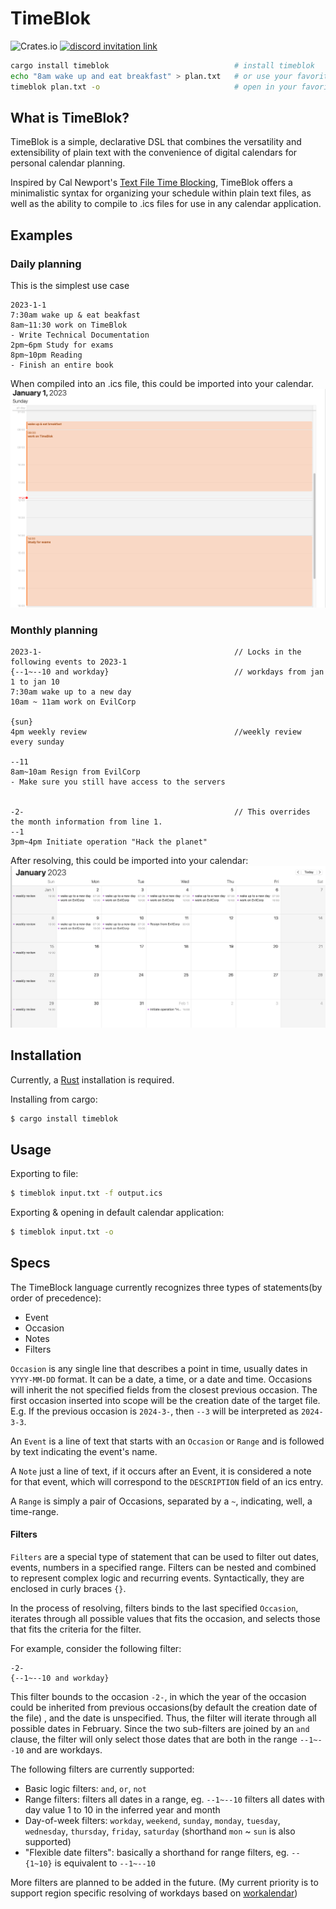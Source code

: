 # TimeBlok

![Crates.io](https://img.shields.io/crates/v/timeblok)
<a href="https://discord.gg/MXxsyAaeFg"><img alt="discord invitation link" src="https://dcbadge.vercel.app/api/server/MXxsyAaeFg?style=flat"></a>

```bash
cargo install timeblok                            # install timeblok 
echo "8am wake up and eat breakfast" > plan.txt   # or use your favorite editor 
timeblok plan.txt -o                              # open in your favorite calendar app!
```

## What is TimeBlok? 
TimeBlok is a simple, declarative DSL that combines the versatility and extensibility of plain text 
with the convenience of digital calendars for 
personal calendar planning. 

Inspired by Cal Newport's [Text File Time Blocking](https://www.calnewport.com/blog/2020/03/16/text-file-time-blocking/), 
TimeBlok offers a minimalistic syntax for organizing your schedule within plain text files, 
as well as the ability to compile to .ics files for use in any calendar application.

## Examples
### Daily planning
This is the simplest use case
```
2023-1-1
7:30am wake up & eat beakfast
8am~11:30 work on TimeBlok
- Write Technical Documentation
2pm~6pm Study for exams
8pm~10pm Reading
- Finish an entire book
```
When compiled into an .ics file, this could be imported into your calendar.
![](./media/dayplan.png)

### Monthly planning
```
2023-1-                                           // Locks in the following events to 2023-1
{--1~--10 and workday}                            // workdays from jan 1 to jan 10
7:30am wake up to a new day
10am ~ 11am work on EvilCorp

{sun}
4pm weekly review                                 //weekly review every sunday

--11
8am~10am Resign from EvilCorp
- Make sure you still have access to the servers


-2-                                               // This overrides the month information from line 1.
--1
3pm~4pm Initiate operation "Hack the planet"
```

After resolving, this could be imported into your calendar:
![](media/monthlyplan.png)

## Installation
Currently, a [Rust](https://www.rust-lang.org/) installation
is required.

Installing from cargo:
```bash
$ cargo install timeblok
```


## Usage
Exporting to file:
```bash
$ timeblok input.txt -f output.ics
```

Exporting & opening in default calendar application:
```bash
$ timeblok input.txt -o
```

## Specs 
The TimeBlock language currently recognizes three types of statements(by order of precedence):
- Event
- Occasion
- Notes
- Filters

`Occasion` is any single line that describes a point in time, usually dates in `YYYY-MM-DD` format.
It can be a date, a time, or a date and time.
Occasions will inherit the not specified fields from the closest previous occasion.
The first occasion inserted into scope will be the creation date of the target file.
E.g. If the previous occasion is `2024-3-`, then `--3` will be interpreted as `2024-3-3`.

An `Event` is a line of text that starts with an `Occasion` or `Range` and is followed by text indicating the event's name.

A `Note` just a line of text, if it occurs after an Event, it is considered a note for that event, which will correspond to the 
`DESCRIPTION` field of an ics entry.

A `Range` is simply a pair of Occasions, separated by a `~`, indicating, well, a time-range.

#### Filters
`Filters` are a special type of statement that can be used to filter out dates, events, numbers in a specified range.
Filters can be nested and combined to represent complex logic and recurring events.
Syntactically, they are enclosed in curly braces `{}`.

In the process of resolving, filters binds to the last specified `Occasion`, iterates through all possible values that fits the occasion, 
and selects those that fits the criteria for the filter.

For example, consider the following filter:
```
-2-
{--1~--10 and workday}
```
This filter bounds to the occasion `-2-`, in which the year of the occasion could be inherited from previous occasions(by default the creation date of the file)
, and the date is unspecified.
Thus, the filter will iterate through all possible dates in February. 
Since the two sub-filters are joined by an `and` clause, the filter will only select those dates that are both in the range `--1~--10` and are workdays.

The following filters are currently supported:
- Basic logic filters: `and`, `or`, `not`
- Range filters: filters all dates in a range, eg. `--1~--10` filters all dates with day value 1 to 10 in the inferred year and month
- Day-of-week filters: `workday`, `weekend`,  `sunday`, `monday`, `tuesday`, `wednesday`, `thursday`, `friday`, `saturday` (shorthand `mon` ~ `sun` is also supported)
- "Flexible date filters": basically a shorthand for range filters, eg. `--{1~10}` is equivalent to `--1~--10`

More filters are planned to be added in the future. (My current priority is to support region specific resolving of workdays based on [workalendar](https://github.com/workalendar/workalendar))

